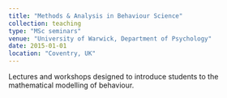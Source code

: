 ```yaml
---
title: "Methods & Analysis in Behaviour Science"
collection: teaching
type: "MSc seminars"
venue: "University of Warwick, Department of Psychology"
date: 2015-01-01
location: "Coventry, UK"
---
```


Lectures and workshops designed to introduce students to the mathematical modelling of behaviour.
